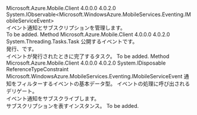 <Type Name="IMobileServiceEventManager" FullName="Microsoft.WindowsAzure.MobileServices.Eventing.IMobileServiceEventManager">
  <TypeSignature Language="C#" Value="public interface IMobileServiceEventManager : IObservable&lt;Microsoft.WindowsAzure.MobileServices.Eventing.IMobileServiceEvent&gt;" />
  <TypeSignature Language="ILAsm" Value=".class public interface auto ansi abstract IMobileServiceEventManager implements class System.IObservable`1&lt;class Microsoft.WindowsAzure.MobileServices.Eventing.IMobileServiceEvent&gt;" />
  <TypeSignature Language="DocId" Value="T:Microsoft.WindowsAzure.MobileServices.Eventing.IMobileServiceEventManager" />
  <TypeSignature Language="VB.NET" Value="Public Interface IMobileServiceEventManager&#xA;Implements IObservable(Of IMobileServiceEvent)" />
  <TypeSignature Language="F#" Value="type IMobileServiceEventManager = interface&#xA;    interface IObservable&lt;IMobileServiceEvent&gt;" />
  <AssemblyInfo>
    <AssemblyName>Microsoft.Azure.Mobile.Client</AssemblyName>
    <AssemblyVersion>4.0.0.0</AssemblyVersion>
    <AssemblyVersion>4.0.2.0</AssemblyVersion>
  </AssemblyInfo>
  <Interfaces>
    <Interface>
      <InterfaceName>System.IObservable&lt;Microsoft.WindowsAzure.MobileServices.Eventing.IMobileServiceEvent&gt;</InterfaceName>
    </Interface>
  </Interfaces>
  <Docs>
    <summary>
            イベント通知とサブスクリプションを管理します。
            </summary>
    <remarks>To be added.</remarks>
  </Docs>
  <Members>
    <Member MemberName="PublishAsync">
      <MemberSignature Language="C#" Value="public System.Threading.Tasks.Task PublishAsync (Microsoft.WindowsAzure.MobileServices.Eventing.IMobileServiceEvent mobileServiceEvent);" />
      <MemberSignature Language="ILAsm" Value=".method public hidebysig newslot virtual instance class System.Threading.Tasks.Task PublishAsync(class Microsoft.WindowsAzure.MobileServices.Eventing.IMobileServiceEvent mobileServiceEvent) cil managed" />
      <MemberSignature Language="DocId" Value="M:Microsoft.WindowsAzure.MobileServices.Eventing.IMobileServiceEventManager.PublishAsync(Microsoft.WindowsAzure.MobileServices.Eventing.IMobileServiceEvent)" />
      <MemberSignature Language="VB.NET" Value="Public Function PublishAsync (mobileServiceEvent As IMobileServiceEvent) As Task" />
      <MemberSignature Language="F#" Value="abstract member PublishAsync : Microsoft.WindowsAzure.MobileServices.Eventing.IMobileServiceEvent -&gt; System.Threading.Tasks.Task" Usage="iMobileServiceEventManager.PublishAsync mobileServiceEvent" />
      <MemberType>Method</MemberType>
      <AssemblyInfo>
        <AssemblyName>Microsoft.Azure.Mobile.Client</AssemblyName>
        <AssemblyVersion>4.0.0.0</AssemblyVersion>
        <AssemblyVersion>4.0.2.0</AssemblyVersion>
      </AssemblyInfo>
      <ReturnValue>
        <ReturnType>System.Threading.Tasks.Task</ReturnType>
      </ReturnValue>
      <Parameters>
        <Parameter Name="mobileServiceEvent" Type="Microsoft.WindowsAzure.MobileServices.Eventing.IMobileServiceEvent" />
      </Parameters>
      <Docs>
        <param name="mobileServiceEvent">公開するイベントです。</param>
        <summary>
            発行、<see cref="T:Microsoft.WindowsAzure.MobileServices.Eventing.IMobileServiceEvent" />です。
            </summary>
        <returns>イベントが発行されたときに完了するタスク。</returns>
        <remarks>To be added.</remarks>
      </Docs>
    </Member>
    <Member MemberName="Subscribe&lt;T&gt;">
      <MemberSignature Language="C#" Value="public IDisposable Subscribe&lt;T&gt; (Action&lt;T&gt; next) where T : class, Microsoft.WindowsAzure.MobileServices.Eventing.IMobileServiceEvent;" />
      <MemberSignature Language="ILAsm" Value=".method public hidebysig newslot virtual instance class System.IDisposable Subscribe&lt;class (class Microsoft.WindowsAzure.MobileServices.Eventing.IMobileServiceEvent) T&gt;(class System.Action`1&lt;!!T&gt; next) cil managed" />
      <MemberSignature Language="DocId" Value="M:Microsoft.WindowsAzure.MobileServices.Eventing.IMobileServiceEventManager.Subscribe``1(System.Action{``0})" />
      <MemberSignature Language="VB.NET" Value="Public Function Subscribe(Of T As {Class, IMobileServiceEvent}) (next As Action(Of T)) As IDisposable" />
      <MemberSignature Language="F#" Value="abstract member Subscribe : Action&lt;'T (requires 'T : null and 'T :&gt; Microsoft.WindowsAzure.MobileServices.Eventing.IMobileServiceEvent)&gt; -&gt; IDisposable (requires 'T : null and 'T :&gt; Microsoft.WindowsAzure.MobileServices.Eventing.IMobileServiceEvent)" Usage="iMobileServiceEventManager.Subscribe next" />
      <MemberType>Method</MemberType>
      <AssemblyInfo>
        <AssemblyName>Microsoft.Azure.Mobile.Client</AssemblyName>
        <AssemblyVersion>4.0.0.0</AssemblyVersion>
        <AssemblyVersion>4.0.2.0</AssemblyVersion>
      </AssemblyInfo>
      <ReturnValue>
        <ReturnType>System.IDisposable</ReturnType>
      </ReturnValue>
      <TypeParameters>
        <TypeParameter Name="T">
          <Constraints>
            <ParameterAttribute>ReferenceTypeConstraint</ParameterAttribute>
            <InterfaceName>Microsoft.WindowsAzure.MobileServices.Eventing.IMobileServiceEvent</InterfaceName>
          </Constraints>
        </TypeParameter>
      </TypeParameters>
      <Parameters>
        <Parameter Name="next" Type="System.Action&lt;T&gt;" />
      </Parameters>
      <Docs>
        <typeparam name="T">通知をフィルターするイベントの基本データ型。</typeparam>
        <param name="next">イベントの処理に呼び出されるデリゲート。</param>
        <summary>
            イベント通知をサブスクライブします。
            </summary>
        <returns><see cref="T:System.IDisposable" />サブスクリプションを表すインスタンス。</returns>
        <remarks>To be added.</remarks>
      </Docs>
    </Member>
  </Members>
</Type>